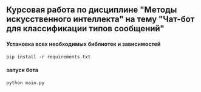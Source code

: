 ## Курсовая работа по дисциплине "Методы искусственного интеллекта" на тему "Чат-бот для классификации типов сообщений"

#### Установка всех необходимых библиотек и зависимостей
```
pip install -r requirements.txt
```

#### запуск бота
```
python main.py
```

